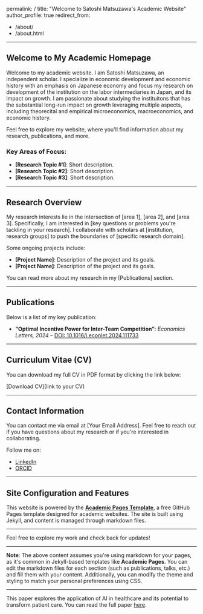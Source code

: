permalink: /
title: "Welcome to Satoshi Matsuzawa's Academic Website"
author_profile: true
redirect_from:
  - /about/
  - /about.html
---

## Welcome to My Academic Homepage

Welcome to my academic website. I am Satoshi Matsuzawa, an independent scholar. I specialize in economic development and economic history with an emphasis on Japanese economy and focus my research on development of the institution on the labor intermediaries in Japan, and its impact on growth. I am passionate about studying the instituitons that has the substantial long-run impact on growth leveraging multiple aspects, including theorecital and empirical microeconomics, macroeconomics, and economic history.

Feel free to explore my website, where you'll find information about my research, publications, and more. 

### Key Areas of Focus:
- **[Research Topic #1]**: Short description.
- **[Research Topic #2]**: Short description.
- **[Research Topic #3]**: Short description.

---

## Research Overview

My research interests lie in the intersection of [area 1], [area 2], and [area 3]. Specifically, I am interested in [key questions or problems you're tackling in your research]. I collaborate with scholars at [institution, research groups] to push the boundaries of [specific research domain].

Some ongoing projects include:
- **[Project Name]**: Description of the project and its goals.
- **[Project Name]**: Description of the project and its goals.

You can read more about my research in my [Publications] section.

---

## Publications

Below is a list of my key publication:

- **“Optimal Incentive Power for Inter-Team Competition”**: *Economics Letters, 2024* – [DOI: 10.1016/j.econlet.2024.111733](https://doi.org/10.1016/j.econlet.2024.111733)

---

## Curriculum Vitae (CV)

You can download my full CV in PDF format by clicking the link below:

[Download CV](link to your CV)

---

## Contact Information

You can contact me via email at [Your Email Address]. Feel free to reach out if you have questions about my research or if you're interested in collaborating.

Follow me on:
- [LinkedIn](https://www.linkedin.com/in/satoshi-matsuzawa-7a758842/)
- [ORCID](https://orcid.org/my-orcid?orcid=0000-0001-6334-5418)

---

## Site Configuration and Features

This website is powered by the **[Academic Pages Template](https://github.com/academicpages/academicpages.github.io)**, a free GitHub Pages template designed for academic websites. The site is built using Jekyll, and content is managed through markdown files.

---

Feel free to explore my work and check back for updates!

---

**Note**: The above content assumes you're using markdown for your pages, as it's common in Jekyll-based templates like **Academic Pages**. You can edit the markdown files for each section (such as publications, talks, etc.) and fill them with your content. Additionally, you can modify the theme and styling to match your personal preferences using CSS.

---

This paper explores the application of AI in healthcare and its potential to transform patient care. You can read the full paper [here](https://linktothepaper.com).
